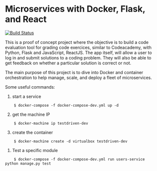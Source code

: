 # Microservices with Docker, Flask, and React

[![Build Status](https://travis-ci.org/mic0331/testdriven-app.svg?branch=master)](https://travis-ci.org/mic0331/testdriven-app)


This is a proof of concept project where the objective is to build a code evaluation tool for grading code exercices, similar to Codeacademy, with Python, Flask and JavaScript, ReactJS.
The app itself, will allow a user to log in and submit solutions to a coding problem. They will also be able to get feedback on whether a particular solution is correct or not.

The main purpose of this project is to dive into Docker and container orchestration to help manage, scale, and deploy a fleet of microservices.

Some useful commands:

1. start a service
```
    $ docker-compose -f docker-compose-dev.yml up -d
```

2. get the machine IP
```
    $ docker-machine ip testdriven-dev
```

3. create the container

```
    $ docker-machine create -d virtualbox testdriven-dev
```

1. Test a specific module

```
    $ docker-compose -f docker-compose-dev.yml run users-service python manage.py test
```



